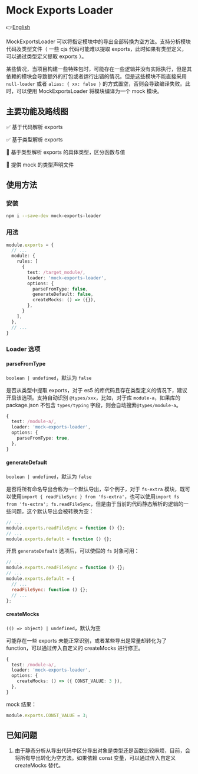 # Mock Exports Loader

👉[English](./README.en.md)

MockExportsLoader 可以将指定模块中的导出全部转换为空方法。支持分析模块代码及类型文件（ 一些 cjs 代码可能难以提取 exports，此时如果有类型定义，可以通过类型定义提取 exports ）。

某些情况，当项目构建一些特殊包时，可能存在一些逻辑并没有实际执行，但是其依赖的模块会导致额外的打包或者运行出错的情况。但是这些模块不能直接采用 `null-loader` 或者 `alias: { xx: false }` 的方式置空，否则会导致编译失败。此时，可以使用 MockExportsLoader 将模块编译为一个 mock 模块。

## 主要功能及路线图

✅ 基于代码解析 exports

✅ 基于类型解析 exports

🔳 基于类型解析 exports 的具体类型，区分函数与值

🔳 提供 mock 的类型声明文件

## 使用方法
### 安装
```sh
npm i --save-dev mock-exports-loader
```
### 用法
```typescript
module.exports = {
  // ...
  module: {
    rules: [
      {
        test: /target_module/,
        loader: 'mock-exports-loader',
        options: {
          parseFromType: false,
          generateDefault: false,
          createMocks: () => ({}),
        },
      }
    ],
  },
  // ...
}
```

### Loader 选项
#### **parseFromType**
`boolean | undefined`，默认为 `false`

是否从类型中提取 exports，对于 es5 的库代码且存在类型定义的情况下，建议开启该选项。支持自动识别 `@types/xxx`，比如，对于库 `module-a`，如果库的 package.json 不包含 `types/typing` 字段，则会自动搜索`@types/module-a`。
```typescript
{
  test: /module-a/,
  loader: 'mock-exports-loader',
  options: {
    parseFromType: true,
  },
}
```

#### **generateDefault**
`boolean | undefined`，默认为 `false`

是否将所有命名导出合称为一个默认导出，举个例子，对于 `fs-extra` 模块，既可以使用`import { readFileSync } from 'fs-extra'`，也可以使用`import fs from 'fs-extra'; fs.readFileSync`，但是由于当前的代码静态解析的逻辑的一些问题，这个默认导出会被转换为空：
```javascript
// ...
module.exports.readFileSync = function () {};
// ...
module.exports.default = function () {};
```
开启 `generateDefault` 选项后，可以使假的 `fs` 对象可用：
```javascript
// ...
module.exports.readFileSync = function () {};
// ...
module.exports.default = {
  // ...
  readFileSync: function () {};
  // ...
};
``` 

#### **createMocks**
`(() => object) | undefined`，默认为空

可能存在一些 exports 未能正常识别，或者某些导出是常量却转化为了 function，可以通过传入自定义的 createMocks 进行修正。
```typescript
{
  test: /module-a/,
  loader: 'mock-exports-loader',
  options: {
    createMocks: () => ({ CONST_VALUE: 3 }),
  },
}
```
mock 结果：
```javascript
module.exports.CONST_VALUE = 3;
```

## 已知问题

1. 由于静态分析从导出代码中区分导出对象是类型还是函数比较麻烦，目前，会将所有导出转化为空方法。如果依赖 const 变量，可以通过传入自定义 createMocks 替代。
